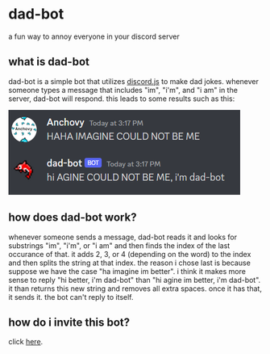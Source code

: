 # dad-bot

a fun way to annoy everyone in your discord server

## what is dad-bot

dad-bot is a simple bot that utilizes [discord.js](https://discord.js.org/) to make dad jokes. whenever someone types a message that includes "im", "i'm", and "i am" in the server, dad-bot will respond. this leads to some results such as this:

![dad-bot responds to a message](/assets/dad-bot.png)

## how does dad-bot work?

whenever someone sends a message, dad-bot reads it and looks for substrings "im", "i'm", or "i am" and then finds the index of the last occurance of that. it adds 2, 3, or 4 (depending on the word) to the index and then splits the string at that index. the reason i chose last is because suppose we have the case "ha imagine im better". i think it makes more sense to reply "hi better, i'm dad-bot" than "hi agine im better, i'm dad-bot". it than returns this new string and removes all extra spaces. once it has that, it sends it. the bot can't reply to itself.

## how do i invite this bot?

click [here](https://discord.com/api/oauth2/authorize?client_id=1069386789736943656&permissions=2048&scope=bot).